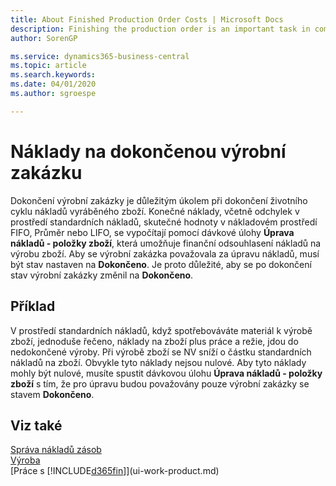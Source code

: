 ```yaml
---
title: About Finished Production Order Costs | Microsoft Docs
description: Finishing the production order is an important task in completing the costing lifecycle of the item that is being produced. Final costs, including variances in a standard cost environment, actuals in a FIFO, Average, or LIFO cost environment, are calculated using the Adjust Cost - Item Entries batch job.
author: SorenGP

ms.service: dynamics365-business-central
ms.topic: article
ms.search.keywords:
ms.date: 04/01/2020
ms.author: sgroespe

---
```

# Náklady na dokončenou výrobní zakázku
Dokončení výrobní zakázky je důležitým úkolem při dokončení životního cyklu nákladů vyráběného zboží. Konečné náklady, včetně odchylek v prostředí standardních nákladů, skutečné hodnoty v nákladovém prostředí FIFO, Průměr nebo LIFO, se vypočítají pomocí dávkové úlohy **Úprava nákladů - položky zboží**, která umožňuje finanční odsouhlasení nákladů na výrobu zboží. Aby se výrobní zakázka považovala za úpravu nákladů, musí být stav nastaven na **Dokončeno**. Je proto důležité, aby se po dokončení stav výrobní zakázky změnil na **Dokončeno**.

## Příklad
V prostředí standardních nákladů, když spotřebováváte materiál k výrobě zboží, jednoduše řečeno, náklady na zboží plus práce a režie, jdou do nedokončené výroby. Při výrobě zboží se NV sníží o částku standardních nákladů na zboží. Obvykle tyto náklady nejsou nulové. Aby tyto náklady mohly být nulové, musíte spustit dávkovou úlohu **Úprava nákladů - položky zboží** s tím, že pro úpravu budou považovány pouze výrobní zakázky se stavem **Dokončeno**.

## Viz také
[Správa nákladů zásob](finance-manage-inventory-costs.md)  
[Výroba](production-manage-manufacturing.md)  
[Práce s [!INCLUDE[d365fin](includes/d365fin_md.md)]](ui-work-product.md)
